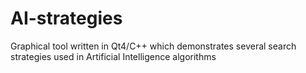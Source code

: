AI-strategies
=============

Graphical tool written in Qt4/C++ which demonstrates several search strategies used in Artificial Intelligence algorithms
